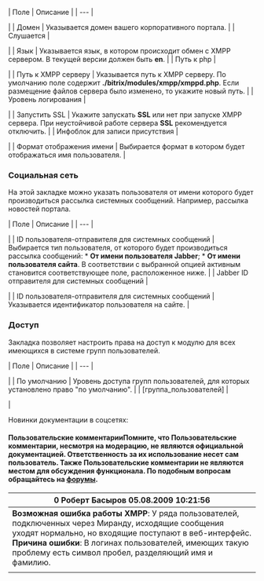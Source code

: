 | Поле | Описание |
| --- |

|
| Домен | Указывается домен вашего корпоративного портала. |
| Слушается |

|
| Язык | Указывается язык, в котором происходит обмен с XMPP сервером. В текущей версии должен быть **en**. |
| Путь к php |

|
| Путь к XMPP серверу | Указывается путь к XMPP серверу. По умолчанию поле содержит **./bitrix/modules/xmpp/xmppd.php**. Если размещение файлов сервера было изменено, то укажите новый путь. |
| Уровень логирования |

|
| Запустить SSL | Укажите запускать **SSL** или нет при запуске XMPP сервера. При неустойчивой работе сервера **SSL** рекомендуется отключить. |
| Инфоблок для записи присутствия |

|
| Формат отображения имени | Выбирается формат в котором будет отображаться имя пользователя. |

### Социальная сеть

На этой закладке можно указать пользователя от имени которого будет производиться рассылка системных сообщений. Например, рассылка новостей портала.

| Поле | Описание |
| --- |

|
| ID пользователя-отправителя для системных сообщений | Выбирается тип пользователя, от которого будет производиться рассылка сообщений:  * **От имени пользователя Jabber**; * **От имени пользователя сайта**.  В соответствии с выбранной опцией активным становится соответствующее поле, расположенное ниже. |
| Jabber ID отправителя для системных сообщений |

|
| ID пользователя-отправителя для системных сообщений | Указывается идентификатор пользователя на сайте. |

### Доступ

Закладка позволяет настроить права на доступ к модулю для всех имеющихся в системе групп пользователей.

| Поле | Описание |
| --- |

|
| По умолчанию | Уровень доступа групп пользователей, для которых установлено право "по умолчанию". |
| [группа\_пользователей] |

|

Новинки документации в соцсетях:

#### Пользовательские комментарииПомните, что Пользовательские комментарии, несмотря на модерацию, не являются официальной документацией. Ответственность за их использование несет сам пользователь. Также Пользовательские комментарии не являются местом для обсуждения функционала. По подобным вопросам обращайтесь на [форумы](http://dev.1c-bitrix.ru/community/forums/group1/).

| 0  **Роберт Басыров** 05.08.2009 10:21:56 |
| --- |
| **Возможная ошибка работы XMPP**: У ряда пользователей, подключенных через Миранду, исходящие сообщения уходят нормально, но входящие поступают в веб-интерфейс.  **Причина ошибки**: В логинах пользователей, имеющих такую проблему есть символ пробел, разделяющий имя и фамилию. |
|  |